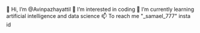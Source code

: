  👋 Hi, I’m @Avinpazhayattil
 👀 I’m interested in coding
 🌱 I’m currently learning artificial intelligence and data science
 📫 To reach me "_samael_777" insta id

<!---
Avinpazhayattil/Avinpazhayattil is a ✨ special ✨ repository because its `README.md` (this file) appears on your GitHub profile.
You can click the Preview link to take a look at your changes.
--->
